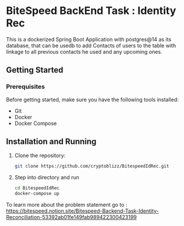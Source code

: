 # BiteSpeed BackEnd Task : Identity Rec 

This is a dockerized Spring Boot Application with postgres@14 as its database, 
that can be usedb to add Contacts of users to the table with linkage to all previous 
contacts he used and any upcoming ones.

## Getting Started

### Prerequisites

Before getting started, make sure you have the following tools installed:

- Git
- Docker
- Docker Compose
## Installation and Running 
1. Clone the repository:

   ```bash
   git clone https://github.com/cryptoblizz/BitespeedIdRec.git
3. Step into directory and run
    ```bash
    cd BitespeedIdRec
    docker-compose up


To learn more about the problem statement go to : https://bitespeed.notion.site/Bitespeed-Backend-Task-Identity-Reconciliation-53392ab01fe149fab989422300423199

